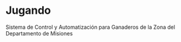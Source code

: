 # Jugando
Sistema de Control y Automatización para Ganaderos de la Zona del Departamento de Misiones
